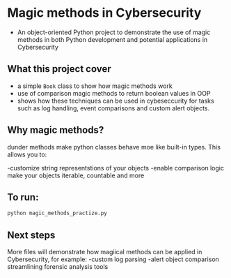 # Magic methods in Cybersecurity

- An object-oriented Python project to demonstrate the use of magic methods in both Python development and potential applications in Cybersecurity

## What this project cover

- a simple `Book` class to show how magic methods work
- use of comparison magic methods to return boolean values in OOP
- shows how these techniques can be used in cybeseccurity for tasks such as log handling, event comparisons and custom alert objects.

## Why magic methods?

dunder methods make python classes behave moe like built-in types. This allows you to:

-customize string representstions of your objects
-enable comparison logic
make your objects iterable, countable and more

## To run:

```bash
python magic_methods_practize.py

```

## Next steps

More files will demonstrate how magiical methods can be applied in Cybersecurity, for example:
-custom log parsing
-alert object comparison
streamlining forensic analysis tools

